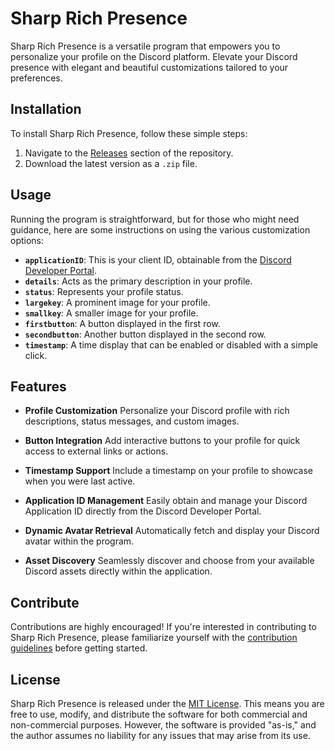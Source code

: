 # Sharp Rich Presence

Sharp Rich Presence is a versatile program that empowers you to personalize your profile on the Discord platform. Elevate your Discord presence with elegant and beautiful customizations tailored to your preferences.

## Installation
To install Sharp Rich Presence, follow these simple steps:

1. Navigate to the [Releases](https://github.com/Enmn/SharpRPC/releases/tag/SharpRPC) section of the repository.
2. Download the latest version as a `.zip` file.

## Usage
Running the program is straightforward, but for those who might need guidance, here are some instructions on using the various customization options:

- **`applicationID`**: This is your client ID, obtainable from the [Discord Developer Portal](https://discord.com/developers/applications).
- **`details`**: Acts as the primary description in your profile.
- **`status`**: Represents your profile status.
- **`largekey`**: A prominent image for your profile.
- **`smallkey`**: A smaller image for your profile.
- **`firstbutton`**: A button displayed in the first row.
- **`secondbutton`**: Another button displayed in the second row.
- **`timestamp`**: A time display that can be enabled or disabled with a simple click.

## Features
- **Profile Customization**
  Personalize your Discord profile with rich descriptions, status messages, and custom images.

- **Button Integration**
  Add interactive buttons to your profile for quick access to external links or actions.

- **Timestamp Support**
  Include a timestamp on your profile to showcase when you were last active.

- **Application ID Management**
  Easily obtain and manage your Discord Application ID directly from the Discord Developer Portal.

- **Dynamic Avatar Retrieval**
  Automatically fetch and display your Discord avatar within the program.

- **Asset Discovery**
  Seamlessly discover and choose from your available Discord assets directly within the application.

## Contribute

Contributions are highly encouraged! If you're interested in contributing to Sharp Rich Presence, please familiarize yourself with the [contribution guidelines](contributing.md) before getting started.

## License
Sharp Rich Presence is released under the [MIT License](LICENSE.md). This means you are free to use, modify, and distribute the software for both commercial and non-commercial purposes. However, the software is provided "as-is," and the author assumes no liability for any issues that may arise from its use.
